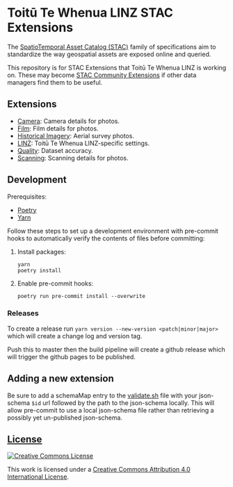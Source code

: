 # Toitū Te Whenua LINZ STAC Extensions

The
[SpatioTemporal Asset Catalog (STAC)](https://github.com/radiantearth/stac-spec)
family of specifications aim to standardize the way geospatial assets are
exposed online and queried.

This repository is for STAC Extensions that Toitū Te Whenua LINZ is working on.
These may become [STAC Community Extensions](https://github.com/stac-extensions)
if other data managers find them to be useful.

## Extensions

- [Camera](./extensions/camera): Camera details for photos.
- [Film](./extensions/film): Film details for photos.
- [Historical Imagery](./extensions/historical_imagery): Aerial survey photos.
- [LINZ](./extensions/linz): Toitū Te Whenua LINZ-specific settings.
- [Quality](./extensions/quality): Dataset accuracy.
- [Scanning](./extensions/scanning): Scanning details for photos.

## Development

Prerequisites:

- [Poetry](https://python-poetry.org/)
- [Yarn](https://yarnpkg.com/)

Follow these steps to set up a development environment with pre-commit hooks to
automatically verify the contents of files before committing:

1. Install packages:

   ```shell
   yarn
   poetry install
   ```

2. Enable pre-commit hooks:

   ```shell
   poetry run pre-commit install --overwrite
   ```

### Releases

To create a release run `yarn version --new-version <patch|minor|major>` which will create a change log and version tag.

Push this to master then the build pipeline will create a github release which will trigger the github pages to be published.

## Adding a new extension

Be sure to add a schemaMap entry to the
[validate.sh](validate.sh) file with your json-schema
`$id` url followed by the path to the json-schema locally. This will allow
pre-commit to use a local json-schema file rather than retrieving a possibly yet
un-published json-schema.

## [License](LICENSE)

[![Creative Commons License](https://i.creativecommons.org/l/by/4.0/88x31.png)](https://creativecommons.org/licenses/by/4.0/)

This work is licensed under a
[Creative Commons Attribution 4.0 International License](https://creativecommons.org/licenses/by/4.0/).
